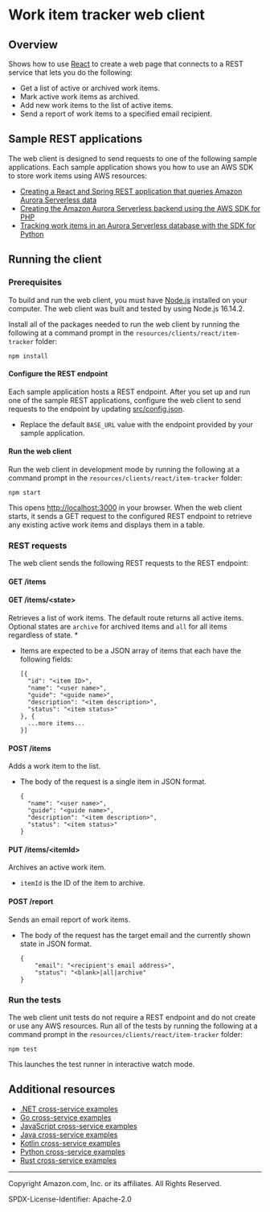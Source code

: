 # Work item tracker web client 

## Overview

Shows how to use [React](https://reactjs.org/) to create a web page that connects to a 
REST service that lets you do the following:

* Get a list of active or archived work items.
* Mark active work items as archived.
* Add new work items to the list of active items.
* Send a report of work items to a specified email recipient.

## Sample REST applications

The web client is designed to send requests to one of the following sample applications.
Each sample application shows you how to use an AWS SDK to store work items using AWS 
resources:

* [Creating a React and Spring REST application that queries Amazon Aurora Serverless data](../../../../javav2/usecases/Creating_Spring_RDS_%20Rest)
* [Creating the Amazon Aurora Serverless backend using the AWS SDK for PHP](../../../../php/cross_service/aurora_item_tracker)
* [Tracking work items in an Aurora Serverless database with the SDK for Python](../../../../python/cross_service/aurora_item_tracker)

## Running the client

### Prerequisites

To build and run the web client, you must have [Node.js](https://nodejs.org) installed 
on your computer. The web client was built and tested by using Node.js 16.14.2.

Install all of the packages needed to run the web client by running the following at
a command prompt in the `resources/clients/react/item-tracker` folder:

```
npm install
```

#### Configure the REST endpoint

Each sample application hosts a REST endpoint. After you set up and run one of the
sample REST applications, configure the web client to send requests to the endpoint by 
updating [src/config.json](src/config.json).

* Replace the default `BASE_URL` value with the endpoint provided by your sample 
application.   

#### Run the web client

Run the web client in development mode by running the following at a command prompt in 
the `resources/clients/react/item-tracker` folder: 

```
npm start
```

This opens [http://localhost:3000](http://localhost:3000) in your browser. When
the web client starts, it sends a GET request to the configured REST endpoint to
retrieve any existing active work items and displays them in a table.

### REST requests

The web client sends the following REST requests to the REST endpoint:

#### GET /items
#### GET /items/&lt;state>

Retrieves a list of work items. The default route returns all active items. Optional states are `archive`
for archived items and `all` for all items regardless of state.
* 
* Items are expected to be a JSON array of items that each have the following fields:

    ```
    [{
      "id": "<item ID>",
      "name": "<user name>",
      "guide": "<guide name>",
      "description": "<item description>",
      "status": "<item status>"
    }, {
      ...more items...
    }]
    ```

#### POST /items

Adds a work item to the list.

* The body of the request is a single item in JSON format.

    ```
    {
      "name": "<user name>",
      "guide": "<guide name>",
      "description": "<item description>",
      "status": "<item status>"
    }
    ```

#### PUT /items/&lt;itemId>

Archives an active work item.

* `itemId` is the ID of the item to archive.

#### POST /report

Sends an email report of work items.

* The body of the request has the target email and the currently shown state in JSON format.

    ```
    {
        "email": "<recipient's email address>",
        "status": "<blank>|all|archive"
    }
    ```

### Run the tests

The web client unit tests do not require a REST endpoint and do not create or use any
AWS resources. Run all of the tests by running the following at a command prompt in
the `resources/clients/react/item-tracker` folder: 
  
```
npm test
```

This launches the test runner in interactive watch mode.

## Additional resources

* [.NET cross-service examples](../../../../dotnetv3/cross-service/README.md)
* [Go cross-service examples](../../../../gov2/cross_service)
* [JavaScript cross-service examples](../../../../javascriptv3/example_code/cross-services)
* [Java cross-service examples](../../../../javav2/usecases)
* [Kotlin cross-service examples](../../../../kotlin/usecases/Readme.md)
* [Python cross-service examples](../../../../python/cross_service/README.md)
* [Rust cross-service examples](../../../../rust_dev_preview/cross_service/README.md)

---

Copyright Amazon.com, Inc. or its affiliates. All Rights Reserved. 

SPDX-License-Identifier: Apache-2.0
